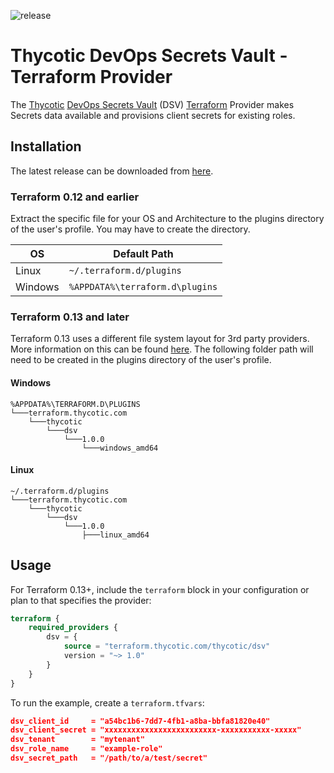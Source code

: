 ![release](https://github.com/thycotic/terraform-provider-dsv/workflows/release/badge.svg)

# Thycotic DevOps Secrets Vault - Terraform Provider

The [Thycotic](https://thycotic.com/) [DevOps Secrets Vault](https://thycotic.com/products/devops-secrets-vault-password-management/) (DSV) [Terraform](https://www.terraform.io/) Provider makes Secrets data available and provisions client secrets for existing roles.

## Installation

The latest release can be downloaded from [here](https://github.com/thycotic/terraform-provider-dsv/releases/latest).

### Terraform 0.12 and earlier

Extract the specific file for your OS and Architecture to the plugins directory of the user's profile. You may have to create the directory.

| OS      | Default Path                    |
| ------- | ------------------------------- |
| Linux   | `~/.terraform.d/plugins`        |
| Windows | `%APPDATA%\terraform.d\plugins` |

### Terraform 0.13 and later

Terraform 0.13 uses a different file system layout for 3rd party providers. More information on this can be found [here](https://www.terraform.io/upgrade-guides/0-13.html#new-filesystem-layout-for-local-copies-of-providers). The following folder path will need to be created in the plugins directory of the user's profile.

#### Windows

```text
%APPDATA%\TERRAFORM.D\PLUGINS
└───terraform.thycotic.com
    └───thycotic
        └───dsv
            └───1.0.0
                └───windows_amd64
```

#### Linux

```text
~/.terraform.d/plugins
└───terraform.thycotic.com
    └───thycotic
        └───dsv
            └───1.0.0
                ├───linux_amd64
```

## Usage

For Terraform 0.13+, include the `terraform` block in your configuration or plan to that specifies the provider:

```terraform
terraform {
    required_providers {
        dsv = {
            source = "terraform.thycotic.com/thycotic/dsv"
            version = "~> 1.0"
        }
    }
}
```

To run the example, create a `terraform.tfvars`:

```json
dsv_client_id     = "a54bc1b6-7dd7-4fb1-a8ba-bbfa81820e40"
dsv_client_secret = "xxxxxxxxxxxxxxxxxxxxxxxxx-xxxxxxxxxxx-xxxxx"
dsv_tenant        = "mytenant"
dsv_role_name     = "example-role"
dsv_secret_path   = "/path/to/a/test/secret"
```
